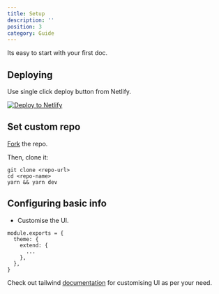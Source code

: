 ```yaml
---
title: Setup
description: ''
position: 3
category: Guide
---
```


Its easy to start with your first doc.

## Deploying

Use single click deploy button from Netlify.

[![Deploy to Netlify](https://www.netlify.com/img/deploy/button.svg)](https://app.netlify.com/start/deploy?repository=https://github.com/MexsonFernandes/nuxt-netlify-doc)

## Set custom repo

[Fork](https://github.com/MexsonFernandes/nuxt-netlify-doc) the repo.

Then, clone it:

```
git clone <repo-url>
cd <repo-name>
yarn && yarn dev
```

## Configuring basic info

* Customise the UI.

```js[nuxt.config.js]
module.exports = {
  theme: {
    extend: {
      ...
    },
  },
}
```

Check out tailwind [documentation](https://tailwindcss.com/docs/configuration) for customising UI as per your need.
